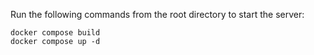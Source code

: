 Run the following commands from the root directory to start the server:

```
docker compose build
docker compose up -d
```
